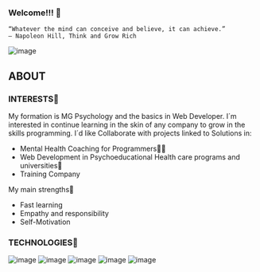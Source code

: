 ### Welcome!!! 👋





~~~
“Whatever the mind can conceive and believe, it can achieve.”
― Napoleon Hill, Think and Grow Rich
~~~
<!--![image](https://interxion.azureedge.net/cdn/ff/FGoVnzqMYJFF3hNiA-6aMznXyjKOHI5Toy-exXfxk8Q/1585219068/public/inline-images/es_virtual-reality_0516_list.jpg)-->
![image](https://www.atrapalo.com/common/photo/event/4/7/9/7562/510011/vertic_880_0.jpg)
<!--![image](https://cdn.pixabay.com/photo/2020/10/28/06/14/smartphone-5692538_960_720.jpg)-->
<!--![image](https://cdn.pixabay.com/photo/2016/04/20/07/21/logo-1340527_960_720.png)-->
<!--![image](https://www.windowscentral.com/sites/wpcentral.com/files/styles/large/public/field/image/2019/01/github-cartoon-kitty.jpg)-->
<!--![image](https://static.vecteezy.com/system/resources/thumbnails/000/693/934/small/dark-blue-technology-and-high-tech-abstract-background.jpg)-->


<!--
**BreitBits/BreitBits** is a ✨ _special_ ✨ repository because its `README.md` (this file) appears on your GitHub profile.







Here are some ideas to get you started:

- 🔭 I’m currently working on ...
- 🌱 I’m currently learning ...
- 👯 I’m looking to collaborate on ...
- 🤔 I’m looking for help with ...
- 💬 Ask me about ...
- 📫 How to reach me: ...
- 😄 Pronouns: ...
- ⚡ Fun fact: ...
-->

## ABOUT 
### INTERESTS🚀
My formation is MG Psychology and the basics in Web Developer.
I´m interested in continue learning in the skin of any company to grow in the skills programming.
I´d like Collaborate with projects linked to Solutions in:

- Mental Health Coaching for Programmers🤹‍♀️
- Web Development in Psychoeducational Health care programs and universities🏅
- Training Company

My main strengths💪


- Fast learning
- Empathy and responsibility
- Self-Motivation

### TECHNOLOGIES🚀
![image](https://img.icons8.com/color/48/000000/javascript--v1.png) 
![image](https://img.icons8.com/color/48/000000/html-5--v1.png)
![image](https://img.icons8.com/color/48/000000/css3.png)
![image](https://img.icons8.com/color/48/000000/python--v1.png) 
![image](https://img.icons8.com/color/48/000000/java-coffee-cup-logo--v1.png)






<!--
Al texto en Markdown puedes añadirle formato como **negrita** o *cursiva* de una manera muy sencilla.
-->
